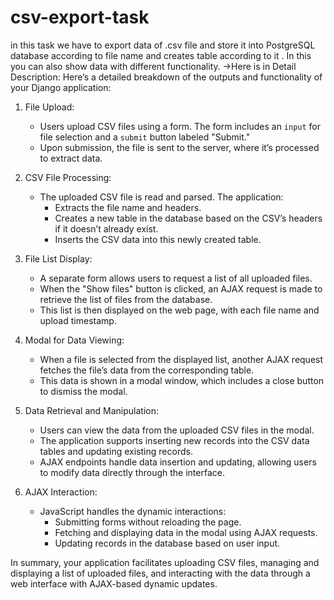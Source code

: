 # csv-export-task
in this task we have to export data of .csv file and store it into PostgreSQL database  according to file name  and creates table according to it . In this you can also show data with different functionality.
->Here is in Detail Description: 
Here’s a detailed breakdown of the outputs and functionality of your Django application:

1. File Upload:
   - Users upload CSV files using a form. The form includes an `input` for file selection and a `submit` button labeled "Submit."
   - Upon submission, the file is sent to the server, where it’s processed to extract data.

2. CSV File Processing:
   - The uploaded CSV file is read and parsed. The application:
     - Extracts the file name and headers.
     - Creates a new table in the database based on the CSV’s headers if it doesn’t already exist.
     - Inserts the CSV data into this newly created table.

3. File List Display:
   - A separate form allows users to request a list of all uploaded files.
   - When the "Show files" button is clicked, an AJAX request is made to retrieve the list of files from the database.
   - This list is then displayed on the web page, with each file name and upload timestamp.

4. Modal for Data Viewing:
   - When a file is selected from the displayed list, another AJAX request fetches the file’s data from the corresponding table.
   - This data is shown in a modal window, which includes a close button to dismiss the modal.

5. Data Retrieval and Manipulation:
   - Users can view the data from the uploaded CSV files in the modal.
   - The application supports inserting new records into the CSV data tables and updating existing records.
   - AJAX endpoints handle data insertion and updating, allowing users to modify data directly through the interface.

6. AJAX Interaction:
   - JavaScript handles the dynamic interactions:
     - Submitting forms without reloading the page.
     - Fetching and displaying data in the modal using AJAX requests.
     - Updating records in the database based on user input.

In summary, your application facilitates uploading CSV files, managing and displaying a list of uploaded files, and interacting with the data through a web interface with AJAX-based dynamic updates.

